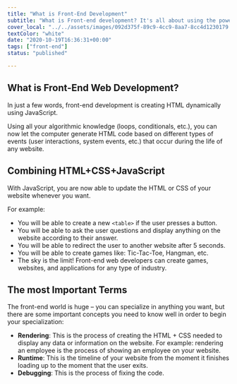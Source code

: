 ```yaml
---
title: "What is Front-End Development"
subtitle: "What is Front-end development? It's all about using the power of code to generate HTML and CSS dynamically. Let the computer code while you sleep."
cover_local: "../../assets/images/092d375f-89c9-4cc9-8aa7-8cc4d1230179.jpeg"
textColor: "white"
date: "2020-10-19T16:36:31+00:00"
tags: ["front-end"]
status: "published"

---
```


## What is Front-End Web Development?

In just a few words, front-end development is creating HTML dynamically using JavaScript.

Using all your algorithmic knowledge (loops, conditionals, etc.), you can now let the computer generate HTML code based on different types of events (user interactions, system events, etc.) that occur during the life of any website.

## Combining HTML+CSS+JavaScript

With JavaScript, you are now able to update the HTML or CSS of your website whenever you want.

For example:

+ You will be able to create a new `<table>` if the user presses a button.
+ You will be able to ask the user questions and display anything on the website according to their answer.
+ You will be able to redirect the user to another website after 5 seconds.
+ You will be able to create games like: Tic-Tac-Toe, Hangman, etc.
+ The sky is the limit! Front-end web developers can create games, websites, and applications for any type of industry.

## The most Important Terms

The front-end world is huge – you can specialize in anything you want, but there are some important concepts you need to know well in order to begin your specialization:

+ **Rendering**: This is the process of creating the HTML + CSS needed to display any data or information on the website. For example: rendering an employee is the process of showing an employee on your website.
+ **Runtime**: This is the timeline of your website from the moment it finishes loading up to the moment that the user exits.
+ **Debugging**: This is the process of fixing the code.

